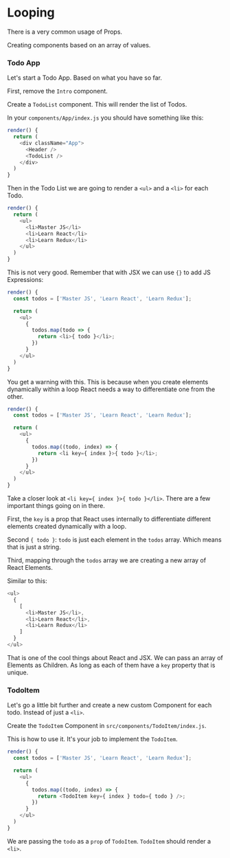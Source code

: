 # Looping

There is a very common usage of Props.

Creating components based on an array of values.

### Todo App

Let's start a Todo App. Based on what you have so far.

First, remove the `Intro` component.

Create a `TodoList` component. This will render the list of Todos.

In your `components/App/index.js` you should have something like this:

```javascript
render() {
  return (
    <div className="App">
      <Header />
      <TodoList />
    </div>
  )
}
```

Then in the Todo List we are going to render a `<ul>` and a `<li>` for each Todo.

```javascript
render() {
  return (
    <ul>
      <li>Master JS</li>
      <li>Learn React</li>
      <li>Learn Redux</li>
    </ul>
  )
}
```

This is not very good. Remember that with JSX we can use `{}` to add JS Expressions:

```javascript
render() {
  const todos = ['Master JS', 'Learn React', 'Learn Redux'];

  return (
    <ul>
      {
        todos.map(todo => {
          return <li>{ todo }</li>;
        })
      }
    </ul>
  )
}
```

You get a warning with this. This is because when you create elements dynamically within a loop React needs a way to differentiate one from the other.

```javascript
render() {
  const todos = ['Master JS', 'Learn React', 'Learn Redux'];

  return (
    <ul>
      {
        todos.map((todo, index) => {
          return <li key={ index }>{ todo }</li>;
        })
      }
    </ul>
  )
}
```

Take a closer look at `<li key={ index }>{ todo }</li>`. There are a few important things going on in there.

First, the `key` is a prop that React uses internally to differentiate different elements created dynamically with a loop.

Second `{ todo }`: `todo` is just each element in the `todos` array. Which means that is just a string.

Third, mapping through the `todos` array we are creating a new array of React Elements.

Similar to this:

```javascript
<ul>
  {
    [
      <li>Master JS</li>,
      <li>Learn React</li>,
      <li>Learn Redux</li>
    ]
  }
</ul>
```

That is one of the cool things about React and JSX. We can pass an array of Elements as Children. As long as each of them have a `key` property that is unique.

### TodoItem

Let's go a little bit further and create a new custom Component for each todo. Instead of just a `<li>`.

Create the `TodoItem` Component in `src/components/TodoItem/index.js`.

This is how to use it. It's your job to implement the `TodoItem`.

```javascript
render() {
  const todos = ['Master JS', 'Learn React', 'Learn Redux'];

  return (
    <ul>
      {
        todos.map((todo, index) => {
          return <TodoItem key={ index } todo={ todo } />;
        })
      }
    </ul>
  )
}
```

We are passing the `todo` as a `prop` of `TodoItem`. `TodoItem` should render a `<li>`.
